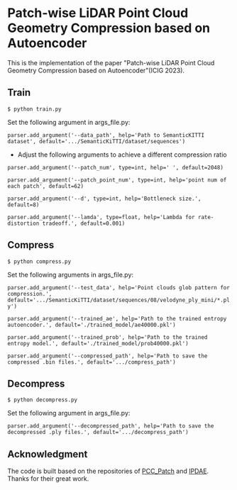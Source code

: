 # Patch-wise LiDAR Point Cloud Geometry Compression based on Autoencoder

This is the implementation of the paper "Patch-wise LiDAR Point Cloud Geometry Compression based on Autoencoder"(ICIG 2023).

## Train
`$ python train.py `

Set the following argument in args_file.py:

`parser.add_argument('--data_path', help='Path to SemanticKITTI dataset', default='.../SemanticKiTTI/dataset/sequences')
`
*  Adjust the following arguments to achieve a different compression ratio

`parser.add_argument('--patch_num', type=int, help=' ', default=2048)`

`parser.add_argument('--patch_point_num', type=int, help='point num of each patch', default=62)`

`parser.add_argument('--d', type=int, help='Bottleneck size.', default=8)`

`parser.add_argument('--lamda', type=float, help='Lambda for rate-distortion tradeoff.', default=0.001)`

## Compress
`$ python compress.py `

Set the following arguments in args_file.py:


`parser.add_argument('--test_data', help='Point clouds glob pattern for compression.',
                    default='.../SemanticKiTTI/dataset/sequences/08/velodyne_ply_mini/*.ply')
`

`parser.add_argument('--trained_ae', help='Path to the trained entropy autoencoder.', default='./trained_model/ae40000.pkl')
`

`parser.add_argument('--trained_prob', help='Path to the trained entropy model.', default='./trained_model/prob40000.pkl')
`

`parser.add_argument('--compressed_path', help='Path to save the compressed .bin files.', default='.../compress_path')
`

## Decompress

`$ python decompress.py `


Set the following argument in args_file.py:


`parser.add_argument('--decompressed_path', help='Path to save the decompressed .ply files.',
                    default='.../decompress_path')`

## Acknowledgment
The code is built based on the repositories of [PCC_Patch](https://github.com/I2-Multimedia-Lab/PCC_Patch) and  [IPDAE](https://github.com/I2-Multimedia-Lab/IPDAE). 
Thanks for their great work.


